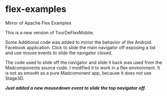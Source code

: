 flex-examples
=============

Mirror of Apache Flex Examples

This is a new version of TourDeFlexMobile.

Some Additional code was added to mirror the behavior of the Android Facebook application. Click to slide the main navigator off exposing a list and use mouse events to slide the navigator closed.

The code used to slide off the navigator and slide it back was used from the Madcomponents source code. I modified it to work in a flex environment. It is not as smooth as a pure Madcomonent app, because it does not use Stage3D.

***Just added a new mousedown event to slide the top navigator off.***
